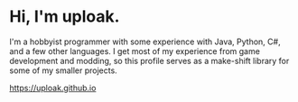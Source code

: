 # Hi, I'm uploak.

I'm a hobbyist programmer with some experience with Java, Python, C#, and a few other languages. I get most of my experience from game development and modding, so this profile serves as a make-shift library for some of my smaller projects. 

https://uploak.github.io
